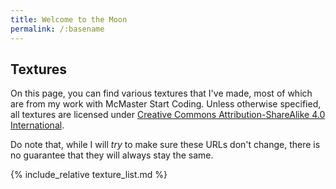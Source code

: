 ```yaml
---
title: Welcome to the Moon
permalink: /:basename
---
```


## Textures

On this page, you can find various textures that I've made, most of which are from
my work with McMaster Start Coding. Unless otherwise specified, all textures are licensed under
[Creative Commons Attribution-ShareAlike 4.0 International](https://creativecommons.org/licenses/by-sa/4.0/).

Do note that, while I will *try* to make sure these URLs don't change, there is no guarantee that they will always stay the same.

{% include_relative texture_list.md %}
